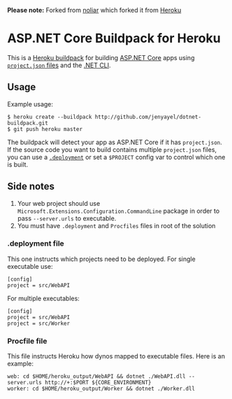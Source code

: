 **Please note:** Forked from [noliar](https://github.com/noliar/dotnet-buildpack) which forked it from [Heroku](https://github.com/heroku/dotnet-buildpack)

# ASP.NET Core Buildpack for Heroku

This is a [Heroku buildpack](http://devcenter.heroku.com/articles/buildpack) for building [ASP.NET Core](https://docs.asp.net/en/latest/conceptual-overview/aspnet.html) apps using [`project.json` files](https://github.com/aspnet/Home/wiki/Project.json-file) and the [.NET CLI](https://github.com/dotnet/cli).

## Usage

Example usage:

    $ heroku create --buildpack http://github.com/jenyayel/dotnet-buildpack.git
    $ git push heroku master

The buildpack will detect your app as ASP.NET Core if it has `project.json`. If the source code you want to build contains multiple `project.json` files, you can use a [`.deployment`](https://github.com/projectkudu/kudu/wiki/Customizing-deployments) or set a `$PROJECT` config var to control which one is built.

## Side notes
1. Your web project should use `Microsoft.Extensions.Configuration.CommandLine` package in order to pass `--server.urls` to executable.
2. You must have `.deployment` and `Procfiles` files in root of the solution

### .deployment file
This one instructs which projects need to be deployed. For single executable use:
```
[config]
project = src/WebAPI
```

For multiple executables:
```
[config]
project = src/WebAPI
project = src/Worker
```

### Procfile file
This file instructs Heroku how dynos mapped to executable files. Here is an example:
```
web: cd $HOME/heroku_output/WebAPI && dotnet ./WebAPI.dll --server.urls http://+:$PORT ${CORE_ENVIRONMENT}
worker: cd $HOME/heroku_output/Worker && dotnet ./Worker.dll
```